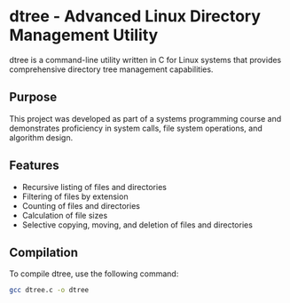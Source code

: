 # dtree - Advanced Linux Directory Management Utility

dtree is a command-line utility written in C for Linux systems that provides comprehensive directory tree management capabilities.

## Purpose

This project was developed as part of a systems programming course and demonstrates proficiency in system calls, file system operations, and algorithm design.

## Features

*   Recursive listing of files and directories
*   Filtering of files by extension
*   Counting of files and directories
*   Calculation of file sizes
*   Selective copying, moving, and deletion of files and directories

## Compilation

To compile dtree, use the following command:

```bash
gcc dtree.c -o dtree
